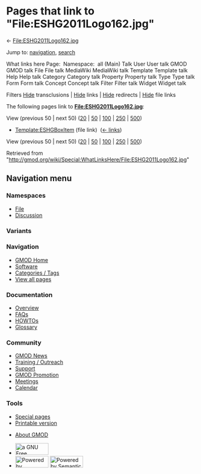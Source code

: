 <div id="mw-page-base" class="noprint">

</div>

<div id="mw-head-base" class="noprint">

</div>

<div id="content" class="mw-body" role="main">

<span id="top"></span>

<div id="mw-js-message" style="display:none;">

</div>



# <span dir="auto">Pages that link to "File:ESHG2011Logo162.jpg"</span>

<div id="bodyContent">

<div id="contentSub">

←
[File:ESHG2011Logo162.jpg](/wiki/File:ESHG2011Logo162.jpg "File:ESHG2011Logo162.jpg")

</div>

<div id="jump-to-nav" class="mw-jump">

Jump to: [navigation](#mw-navigation), [search](#p-search)

</div>

<div id="mw-content-text">

What links here Page:  Namespace:  all (Main) Talk User User talk GMOD
GMOD talk File File talk MediaWiki MediaWiki talk Template Template talk
Help Help talk Category Category talk Property Property talk Type Type
talk Form Form talk Concept Concept talk Filter Filter talk Widget
Widget talk

Filters
[Hide](/mediawiki/index.php?title=Special:WhatLinksHere/File:ESHG2011Logo162.jpg&hidetrans=1 "Special:WhatLinksHere/File:ESHG2011Logo162.jpg")
transclusions \|
[Hide](/mediawiki/index.php?title=Special:WhatLinksHere/File:ESHG2011Logo162.jpg&hidelinks=1 "Special:WhatLinksHere/File:ESHG2011Logo162.jpg")
links \|
[Hide](/mediawiki/index.php?title=Special:WhatLinksHere/File:ESHG2011Logo162.jpg&hideredirs=1 "Special:WhatLinksHere/File:ESHG2011Logo162.jpg")
redirects \|
[Hide](/mediawiki/index.php?title=Special:WhatLinksHere/File:ESHG2011Logo162.jpg&hideimages=1 "Special:WhatLinksHere/File:ESHG2011Logo162.jpg")
file links

The following pages link to
**[File:ESHG2011Logo162.jpg](/wiki/File:ESHG2011Logo162.jpg "File:ESHG2011Logo162.jpg")**:

View (previous 50 \| next 50)
([20](/mediawiki/index.php?title=Special:WhatLinksHere/File:ESHG2011Logo162.jpg&limit=20 "Special:WhatLinksHere/File:ESHG2011Logo162.jpg")
\|
[50](/mediawiki/index.php?title=Special:WhatLinksHere/File:ESHG2011Logo162.jpg&limit=50 "Special:WhatLinksHere/File:ESHG2011Logo162.jpg")
\|
[100](/mediawiki/index.php?title=Special:WhatLinksHere/File:ESHG2011Logo162.jpg&limit=100 "Special:WhatLinksHere/File:ESHG2011Logo162.jpg")
\|
[250](/mediawiki/index.php?title=Special:WhatLinksHere/File:ESHG2011Logo162.jpg&limit=250 "Special:WhatLinksHere/File:ESHG2011Logo162.jpg")
\|
[500](/mediawiki/index.php?title=Special:WhatLinksHere/File:ESHG2011Logo162.jpg&limit=500 "Special:WhatLinksHere/File:ESHG2011Logo162.jpg"))

- [Template:ESHGBoxItem](/wiki/Template:ESHGBoxItem "Template:ESHGBoxItem")
  (file link) ‎ <span class="mw-whatlinkshere-tools">([←
  links](/mediawiki/index.php?title=Special:WhatLinksHere&target=Template%3AESHGBoxItem "Special:WhatLinksHere"))</span>

View (previous 50 \| next 50)
([20](/mediawiki/index.php?title=Special:WhatLinksHere/File:ESHG2011Logo162.jpg&limit=20 "Special:WhatLinksHere/File:ESHG2011Logo162.jpg")
\|
[50](/mediawiki/index.php?title=Special:WhatLinksHere/File:ESHG2011Logo162.jpg&limit=50 "Special:WhatLinksHere/File:ESHG2011Logo162.jpg")
\|
[100](/mediawiki/index.php?title=Special:WhatLinksHere/File:ESHG2011Logo162.jpg&limit=100 "Special:WhatLinksHere/File:ESHG2011Logo162.jpg")
\|
[250](/mediawiki/index.php?title=Special:WhatLinksHere/File:ESHG2011Logo162.jpg&limit=250 "Special:WhatLinksHere/File:ESHG2011Logo162.jpg")
\|
[500](/mediawiki/index.php?title=Special:WhatLinksHere/File:ESHG2011Logo162.jpg&limit=500 "Special:WhatLinksHere/File:ESHG2011Logo162.jpg"))

</div>

<div class="printfooter">

Retrieved from
"<http://gmod.org/wiki/Special:WhatLinksHere/File:ESHG2011Logo162.jpg>"

</div>

<div id="catlinks" class="catlinks catlinks-allhidden">

</div>

<div class="visualClear">

</div>

</div>

</div>

<div id="mw-navigation">

## Navigation menu

<div id="mw-head">



<div id="left-navigation">

<div id="p-namespaces" class="vectorTabs" role="navigation"
aria-labelledby="p-namespaces-label">

### Namespaces

- <span id="ca-nstab-image"><a href="/wiki/File:ESHG2011Logo162.jpg" accesskey="c"
  title="View the file page [c]">File</a></span>
- <span id="ca-talk"><a
  href="/mediawiki/index.php?title=File_talk:ESHG2011Logo162.jpg&amp;action=edit&amp;redlink=1"
  accesskey="t"
  title="Discussion about the content page [t]">Discussion</a></span>

</div>

<div id="p-variants" class="vectorMenu emptyPortlet" role="navigation"
aria-labelledby="p-variants-label">

### 

### Variants[](#)

<div class="menu">

</div>

</div>

</div>

<div id="right-navigation">





</div>



</div>

</div>

</div>

<div id="mw-panel">

<div id="p-logo" role="banner">

<a href="/wiki/Main_Page"
style="background-image: url(http://gmod.org/images/GMOD-cogs.png);"
title="Visit the main page"></a>

</div>

<div id="p-Navigation" class="portal" role="navigation"
aria-labelledby="p-Navigation-label">

### Navigation

<div class="body">

- <span id="n-GMOD-Home">[GMOD Home](/wiki/Main_Page)</span>
- <span id="n-Software">[Software](/wiki/GMOD_Components)</span>
- <span id="n-Categories-.2F-Tags">[Categories /
  Tags](/wiki/Categories)</span>
- <span id="n-View-all-pages">[View all
  pages](/wiki/Special:AllPages)</span>

</div>

</div>

<div id="p-Documentation" class="portal" role="navigation"
aria-labelledby="p-Documentation-label">

### Documentation

<div class="body">

- <span id="n-Overview">[Overview](/wiki/Overview)</span>
- <span id="n-FAQs">[FAQs](/wiki/Category:FAQ)</span>
- <span id="n-HOWTOs">[HOWTOs](/wiki/Category:HOWTO)</span>
- <span id="n-Glossary">[Glossary](/wiki/Glossary)</span>

</div>

</div>

<div id="p-Community" class="portal" role="navigation"
aria-labelledby="p-Community-label">

### Community

<div class="body">

- <span id="n-GMOD-News">[GMOD News](/wiki/GMOD_News)</span>
- <span id="n-Training-.2F-Outreach">[Training /
  Outreach](/wiki/Training_and_Outreach)</span>
- <span id="n-Support">[Support](/wiki/Support)</span>
- <span id="n-GMOD-Promotion">[GMOD
  Promotion](/wiki/GMOD_Promotion)</span>
- <span id="n-Meetings">[Meetings](/wiki/Meetings)</span>
- <span id="n-Calendar">[Calendar](/wiki/Calendar)</span>

</div>

</div>

<div id="p-tb" class="portal" role="navigation"
aria-labelledby="p-tb-label">

### Tools

<div class="body">

- <span id="t-specialpages"><a href="/wiki/Special:SpecialPages" accesskey="q"
  title="A list of all special pages [q]">Special pages</a></span>
- <span id="t-print"><a
  href="/mediawiki/index.php?title=Special:WhatLinksHere/File:ESHG2011Logo162.jpg&amp;printable=yes"
  rel="alternate" accesskey="p"
  title="Printable version of this page [p]">Printable version</a></span>

</div>

</div>

</div>

</div>

<div id="footer" role="contentinfo">

- <span id="footer-places-about">[About
  GMOD](/wiki/GMOD:About "GMOD:About")</span>

<!-- -->

- <span id="footer-copyrightico">[<img src="http://www.gnu.org/graphics/gfdl-logo-small.png" width="88"
  height="31" alt="a GNU Free Documentation License" />](http://www.gnu.org/licenses/fdl-1.3.html)</span>
- <span id="footer-poweredbyico">[<img src="/mediawiki/skins/common/images/poweredby_mediawiki_88x31.png"
  width="88" height="31" alt="Powered by MediaWiki" />](//www.mediawiki.org/)
  [<img
  src="/mediawiki/extensions/SemanticMediaWiki/includes/../resources/images/smw_button.png"
  width="88" height="31" alt="Powered by Semantic MediaWiki" />](https://www.semantic-mediawiki.org/wiki/Semantic_MediaWiki)</span>

<div style="clear:both">

</div>

</div>
